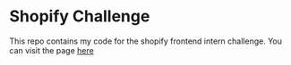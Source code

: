 # Shopify Challenge
This repo contains my code for the shopify frontend intern challenge. You can visit the page <a href="shopify-intern-challenge-ah.herokuapp.com">here</a>
